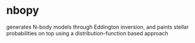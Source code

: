 # nbopy
generates N-body models through Eddington inversion, and paints stellar probabilities on top using a distribution-function based approach
